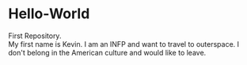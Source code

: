 # Hello-World
First Repository. <br>
My first name is Kevin.  I am an INFP and want to travel to outerspace.  I don't belong in the American culture and would like to leave.
